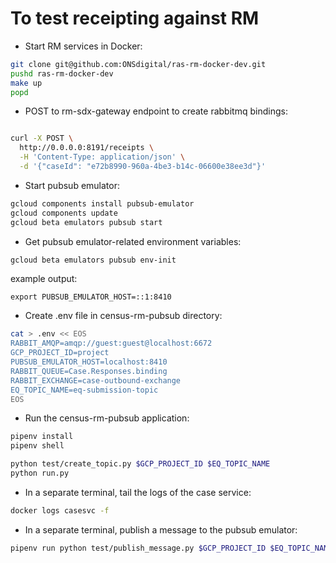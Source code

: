 # To test receipting against RM

* Start RM services in Docker: 
```bash
git clone git@github.com:ONSdigital/ras-rm-docker-dev.git
pushd ras-rm-docker-dev
make up
popd
```

* POST to rm-sdx-gateway endpoint to create rabbitmq bindings: 
```bash

curl -X POST \
  http://0.0.0.0:8191/receipts \
  -H 'Content-Type: application/json' \
  -d '{"caseId": "e72b8990-960a-4be3-b14c-06600e38ee3d"}'
```

* Start pubsub emulator:
```bash
gcloud components install pubsub-emulator
gcloud components update
gcloud beta emulators pubsub start
```

* Get pubsub emulator-related environment variables:
```bash
gcloud beta emulators pubsub env-init
```
example output:
```
export PUBSUB_EMULATOR_HOST=::1:8410
```

* Create .env file in census-rm-pubsub directory:
```bash
cat > .env << EOS
RABBIT_AMQP=amqp://guest:guest@localhost:6672
GCP_PROJECT_ID=project
PUBSUB_EMULATOR_HOST=localhost:8410
RABBIT_QUEUE=Case.Responses.binding
RABBIT_EXCHANGE=case-outbound-exchange
EQ_TOPIC_NAME=eq-submission-topic
EOS
```

* Run the census-rm-pubsub application:
```bash
pipenv install
pipenv shell

python test/create_topic.py $GCP_PROJECT_ID $EQ_TOPIC_NAME
python run.py
```

* In a separate terminal, tail the logs of the case service:
```bash
docker logs casesvc -f
```

* In a separate terminal, publish a message to the pubsub emulator:
```bash
pipenv run python test/publish_message.py $GCP_PROJECT_ID $EQ_TOPIC_NAME
```